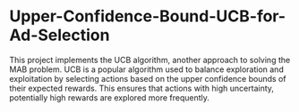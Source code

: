 # Upper-Confidence-Bound-UCB-for-Ad-Selection
This project implements the UCB algorithm, another approach to solving the MAB problem. UCB is a popular algorithm used to balance exploration and exploitation by selecting actions based on the upper confidence bounds of their expected rewards. This ensures that actions with high uncertainty, potentially high rewards are explored more frequently.
